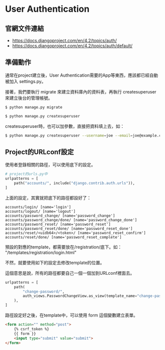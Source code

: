 # User Authentication

## 官網文件連結
* https://docs.djangoproject.com/en/4.2/topics/auth/
* https://docs.djangoproject.com/en/4.2/topics/auth/default/

## 準備動作

通常在project建立後，User Authentication需要的App等東西，應該都已經自動被加入 settings.py。

接著，我們要執行 migrate 來建立資料庫內的資料表，再執行 createsuperuser 來建立後台的管理帳號。

```bash
$ python manage.py migrate
```

```bash
$ python manage.py createsuperuser
```

createsuperuser時，也可以加參數，直接把資料填上去，如：
```bash
$ python manage.py createsuperuser --username=joe --email=joe@example.com
```

## Project的URLconf設定

使用者登錄相關的路徑，可以使用底下的設定。

```python
# project的urls.py中
urlpatterns = [
    path("accounts/", include("django.contrib.auth.urls")),
]
```

上面的設定，其實就把底下的路徑都設好了：

```
accounts/login/ [name='login']
accounts/logout/ [name='logout']
accounts/password_change/ [name='password_change']
accounts/password_change/done/ [name='password_change_done']
accounts/password_reset/ [name='password_reset']
accounts/password_reset/done/ [name='password_reset_done']
accounts/reset/<uidb64>/<token>/ [name='password_reset_confirm']
accounts/reset/done/ [name='password_reset_complete']
```

預設的對應的template，都需要放在/registration/底下。如：
"/templates/registration/login.html"

不然，就要使用如下的設定去修改template的位置。

這個意思是說，所有的路徑都要自己一個一個加到URLconf裡面去。

```python
urlpatterns = [
    path(
        "change-password/",
        auth_views.PasswordChangeView.as_view(template_name="change-password.html"),
    ),
]
```

路徑設定好之後，在template中，可以使用 form 這個變數建立表單。

```html
<form action="" method="post">
    {% csrf_token %}
    {{ form }}
    <input type="submit" value="submit">
</form>
```

